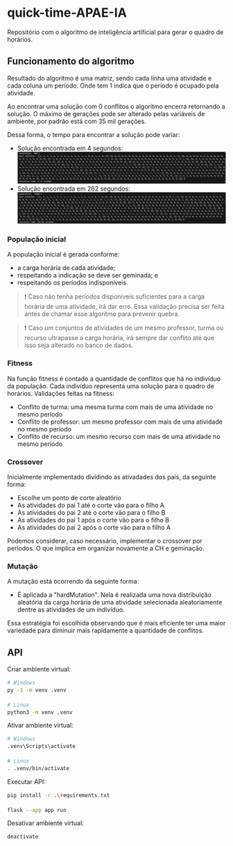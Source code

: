 # quick-time-APAE-IA
Repositório com o algoritmo de inteligência artificial para gerar o quadro de horários.

## Funcionamento do algoritmo

Resultado do algoritmo é uma matriz, sendo cada linha uma atividade e cada coluna um período. Onde tem 1 indica que o período é ocupado pela atividade.

Ao encontrar uma solução com 0 conflitos o algoritmo encerra retornando a solução. O máximo de gerações pode ser alterado pelas variáveis de ambiente, por padrão está com 35 mil gerações.

Dessa forma, o tempo para encontrar a solução pode variar:
- Solução encontrada em 4 segundos:
![Imagem com exemplo de solução](doc_files/400generations.png)
- Solução encontrada em 262 segundos:
![Imagem com exemplo de solução](doc_files/25000generations.png)

### População inicial
A população inicial é gerada conforme:
- a carga horária de cada atividade;
- respeitando a indicação se deve ser geminada; e
- respeitando os períodos indisponíveis.

> :exclamation: Caso não tenha períodos disponíveis suficientes para a carga horária de uma atividade, irá dar erro. Essa validação precisa ser feita antes de chamar esse algoritmo para prevenir quebra.

> :exclamation: Caso um conjuntos de atividades de um mesmo professor, turma ou recurso ultrapasse a carga horária, irá sempre dar conflito até que isso seja alterado no banco de dados.

### Fitness
Na função fitness é contado a quantidade de conflitos que há no indivíduo da população. Cada indivíduo representa uma solução para o quadro de horários. Validações feitas na fitness:
- Conflito de turma: uma mesma turma com mais de uma atividade no mesmo período
- Conflito de professor: um mesmo professor com mais de uma atividade no mesmo período
- Conflito de recurso: um mesmo recurso com mais de uma atividade no mesmo período

### Crossover 
Inicialmente implementado dividindo as ativadades dos pais, da seguinte forma:
- Escolhe um ponto de corte aleatório
- As atividades do pai 1 até o corte vão para o filho A
- As atividades do pai 2 até o corte vão para o filho B
- As atividades do pai 1 após o corte vão para o filho B
- As atividades do pai 2 após o corte vão para o filho A

Podemos considerar, caso necessário, implementar o crossover por períodos. O que implica em organizar novamente a CH e geminação.

### Mutação
A mutação está ocorrendo da seguinte forma:
- É aplicada a "hardMutation". Nela é realizada uma nova distribuição aleatória da carga horária de uma atividade selecionada aleatoriamente dentre as atividades de um indivíduo.

Essa estratégia foi escolhida observando que é mais eficiente ter uma maior variedade para diminuir mais rapidamente a quantidade de conflitos.

## API

Criar ambiente virtual:
```bash
# Windows
py -3 -m venv .venv

# Linux
python3 -m venv .venv
```

Ativar ambiente virtual:
```bash
# Windows
.venv\Scripts\activate

# Linux
. .venv/bin/activate
```

Executar API:
```bash
pip install -r .\requirements.txt

flask --app app run
```

Desativar ambiente virtual:
```bash
deactivate
```